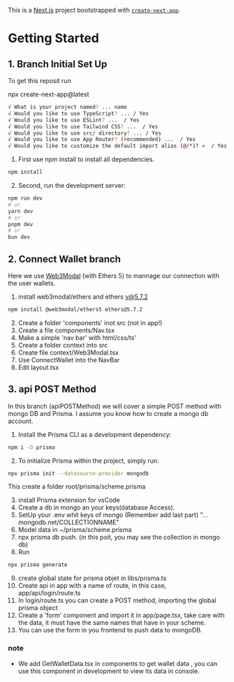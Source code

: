 This is a [Next.js](https://nextjs.org/) project bootstrapped with [`create-next-app`](https://github.com/vercel/next.js/tree/canary/packages/create-next-app).

# Getting Started

## 1. Branch Initial Set Up

To get this reposit run

npx create-next-app@latest

```bash
√ What is your project named? ... name
√ Would you like to use TypeScript? ... / Yes
√ Would you like to use ESLint? ...  / Yes
√ Would you like to use Tailwind CSS? ...  / Yes
√ Would you like to use src/ directory? ... / Yes
√ Would you like to use App Router? (recommended) ...  / Yes
√ Would you like to customize the default import alias (@/*)? »  / Yes
```

1. First use npm install to install all dependencies.

```bash
npm install
```

2. Second, run the development server:

```bash
npm run dev
# or
yarn dev
# or
pnpm dev
# or
bun dev
```

## 2. Connect Wallet branch

Here we use [Web3Modal](https://web3modal.com/) (with Ethers 5) to mannage our connection with the user wallets.

1. install web3modal/ethers and ethers v@5.7.2

```bash
npm install @web3modal/ethers5 ethers@5.7.2
```

2. Create a folder 'components' inot src (not in app!)
3. Create a file components/Nav.tsx
4. Make a simple 'nav bar' with html/css/ts'
5. Create a folder context into src
6. Create file context/Web3Modal.tsx
7. Use ConnectWallet into the NavBar
8. Edit layout.tsx

## 3. api POST Method

In this branch (apiPOSTMethod) we will cover a simple POST method with mongo DB and Prisma.
I assume you know how to create a mongo db account.

1. Install the Prisma CLI as a development dependency:

```bash
npm i -D prisma
```

2. To initialize Prisma within the project, simply run:

```bash
npx prisma init --datasource-provider mongodb
```

This create a folder root/prisma/scheme.prisma

3. install Prisma extension for vsCode
4. Create a db in mongo an your keys(database Access).
5. SetUp your .env whit keys of mongo (Remember add last part) "... mongodb.net/COLLECTIONNAME"
6. Model data in ~/prisma/scheme.prisma
7. npx prisma db push. (in this poit, you may see the collection in mongo db)
8. Run

```bash
npx prisma generate
```

9. create global state for prisma objet in libs/prisma.ts
10. Create api in app with a name of route, in this case, app/api/login/route.ts
11. In login/route.ts you can create a POST method, importing the global prisma object
12. Create a 'form' component and import it in app/page.tsx, take care with the data, it must have the same names that have in your scheme.
13. You can use the form in you frontend to push data to mongoDB.

### note

- We add GetWalletData.tsx in components to get wallet data , you can use this component in development to view its data in console.
